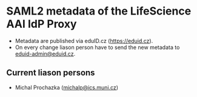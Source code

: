 # SAML2 metadata of the LifeScience AAI IdP Proxy

* Metadata are published via eduID.cz (https://eduid.cz). 
* On every change liason person have to send the new metadata to eduid-admin@eduid.cz.

## Current liason persons

* Michal Prochazka (michalp@ics.muni.cz)
